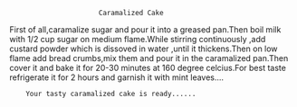                           Caramalized Cake

First of all,caramalize sugar and pour it into a greased pan.Then boil milk with 1/2 cup sugar on medium flame.While stirring continuously ,add custard powder which is dissoved in water ,until it thickens.Then on low flame add bread crumbs,mix them and pour it in the caramalized pan.Then cover it and bake it for 20-30 minutes at 160 degree celcius.For best taste refrigerate it for 2 hours and garnish it with mint leaves....

        Your tasty caramalized cake is ready......